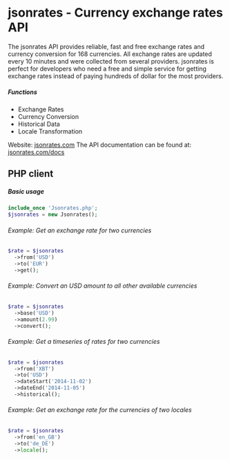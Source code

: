 jsonrates - Currency exchange rates API
=========

The jsonrates API provides reliable, fast and free exchange rates and currency conversion for 168 currencies.
All exchange rates are updated every 10 minutes and were collected from several providers.
jsonrates is perfect for developers who need a free and simple service for getting exchange rates
instead of paying hundreds of dollar for the most providers.

##### Functions
* Exchange Rates
* Currency Conversion
* Historical Data
* Locale Transformation

Website: [jsonrates.com](http://jsonrates.com/)
The API documentation can be found at: [jsonrates.com/docs](http://jsonrates.com/docs/)

## PHP client

##### Basic usage

``` php
include_once 'Jsonrates.php';
$jsonrates = new Jsonrates();
```

###### Example: Get an exchange rate for two currencies

``` php
$rate = $jsonrates
  ->from('USD')
  ->to('EUR')
  ->get();
```

###### Example: Convert an USD amount to all other available currencies

``` php
$rate = $jsonrates
  ->base('USD')
  ->amount(2.99)
  ->convert();
```

###### Example: Get a timeseries of rates for two currencies

``` php
$rate = $jsonrates
  ->from('XBT')
  ->to('USD')
  ->dateStart('2014-11-02')
  ->dateEnd('2014-11-05')
  ->historical();
```

###### Example: Get an exchange rate for the currencies of two locales

``` php
$rate = $jsonrates
  ->from('en_GB')
  ->to('de_DE')
  ->locale();
```
